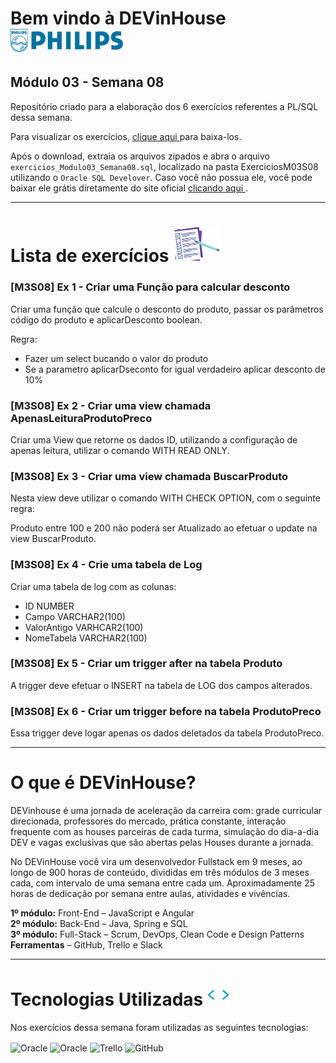 # Bem vindo à DEVinHouse <img width="180px" alt="Philips" src="ExerciciosM03S08/images/logo-phil.png"/>
## Módulo 03 - Semana 08

Repositório criado para a elaboração dos 6 exercícios referentes a PL/SQL dessa semana. <br>

Para visualizar os exercícios, <a href="https://github.com/GeorgeEnriqueBravo/DEVinHouse-Modulo03-Semana07/archive/refs/heads/main.zip" target="_blank">
    clique aqui
</a>
para baixa-los. <br>

Após o download, extraia os arquivos zipados e abra o arquivo `exercicios_Modulo03_Semana08.sql`,  localizado na pasta ExerciciosM03S08 utilizando o `Oracle SQL Develover`. Caso você não possua ele, você pode baixar ele grátis diretamente do site oficial <a href="https://www.oracle.com/database/sqldeveloper/technologies/download/" target="_blank">
    clicando aqui
</a>.

---

# Lista de exercícios <img width="75px" alt="Philips" src="ExerciciosM03S08/images/lista.png"/>
### [M3S08] Ex 1 - Criar uma Função para calcular desconto

Criar uma função que calcule o desconto do produto, passar os parâmetros código do produto e aplicarDesconto boolean.

Regra:
- Fazer um select bucando o valor do produto
- Se a parametro aplicarDseconto for igual verdadeiro aplicar desconto de 10%

### [M3S08] Ex 2 - Criar uma view chamada ApenasLeituraProdutoPreco

Criar uma View que retorne os dados ID, utilizando a configuração de apenas leitura, utilizar o comando WITH READ ONLY.

### [M3S08] Ex 3 - Criar uma view chamada BuscarProduto

Nesta view deve utilizar o comando WITH CHECK OPTION, com o seguinte regra:

Produto entre 100 e 200 não poderá ser Atualizado ao efetuar o update na view BuscarProduto.

### [M3S08] Ex 4 - Crie uma tabela de Log

Criar uma tabela de log com as colunas:
- ID NUMBER
- Campo VARCHAR2(100)
- ValorAntigo VARHCAR2(100)
- NomeTabela VARCHAR2(100)

### [M3S08] Ex 5 - Criar um trigger after na tabela Produto

A trigger deve efetuar o INSERT na tabela de LOG dos campos alterados.

### [M3S08] Ex 6 - Criar um trigger before na tabela ProdutoPreco

Essa trigger deve logar apenas os dados deletados da tabela ProdutoPreco.

---

# O que é DEVinHouse?
DEVinhouse é uma jornada de aceleração da carreira com: grade curricular direcionada, professores do mercado, prática constante, interação frequente com as houses parceiras de cada turma, simulação do dia-a-dia DEV e vagas exclusivas que são abertas pelas Houses durante a jornada.

No DEVinHouse você vira um desenvolvedor Fullstack em 9 meses, ao longo de 900 horas de conteúdo, divididas em três módulos de 3 meses cada, com intervalo de uma semana entre cada um. Aproximadamente 25 horas de dedicação por semana entre aulas, atividades e vivências.

__1º módulo:__ Front-End – JavaScript e Angular <br/>
__2º módulo:__ Back-End – Java, Spring e SQL <br/>
__3º módulo:__ Full-Stack – Scrum, DevOps, Clean Code e Design Patterns <br/>
__Ferramentas__ – GitHub, Trello e Slack

---

# Tecnologias Utilizadas <img width="35px" alt="🌐" src="ExerciciosM03S08/images/tag.gif"/>
Nos exercícios dessa semana foram utilizadas as seguintes tecnologias:
<div style="display: inline_block">
    <img align="center" alt="Oracle" src="https://img.shields.io/badge/Oracle-F80000?style=for-the-badge&logo=oracle&logoColor=black"/>
    <img align="center" alt="Oracle" src="https://img.shields.io/badge/PLSQL-F80000?style=for-the-badge&logo=oracle&logoColor=black"/>
    <img align="center" alt="Trello" src="https://img.shields.io/badge/Trello-0052CC?style=for-the-badge&logo=trello&logoColor=white"/>
    <img align="center" alt="GitHub" src="https://img.shields.io/badge/GitHub-100000?style=for-the-badge&logo=github&logoColor=white"/>
</div>



